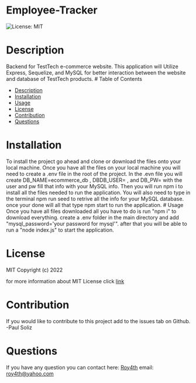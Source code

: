 # Employee-Tracker
  ![License: MIT](https://img.shields.io/badge/License-MIT-yellow.svg)
  # Description
  Backend for TestTech e-commerce website. This application will Utilize Express, Sequelize, and MySQL for better interaction between the website and database of TestTech products.  # Table of Contents
  * [Description](#discription)
  * [Installation](#installation)
  * [Usage](#usage)
  * [License](#license)
  * [Contribution](#contribution)
  * [Questions](#questions)
  
  # Installation
  To install the project go ahead and clone or download the files onto your local machine. Once you have all the files on your local machine you will need to create a .env file in the root of the project. In the .evn file you will create DB_NAME=ecommerce_db , DBDB_USER= , and DB_PW= with the user and pw fill that info with your MySQL info. Then you will run npm i to install all the files needed to run the application. You will also need to type in the terminal npm run seed to retrive all the info for your MySQL database. once your done will all that type npm start to run the application.  # Usage
  Once you have all files downloaded all you have to do is run "npm i" to download everything. create a .env folder in the main directory and add "mysql_password='your password for mysql'". after that you will be able to run a "node index.js" to start the application.
  # License
  MIT
Copyright (c) 2022
      
for more information about MIT License click [link](https://opensource.org/licenses/MIT)
  # Contribution
  If you would like to contribute to this project add to the issues tab on Github.
  -Paul Soliz
  # Questions
  If you have any question you can contact here: 
  [Roy4th](github.com/Roy4th)
email: roy4th@yahoo.com
